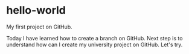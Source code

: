 # hello-world
My first project on GitHub.

Today I have learned how to create a branch on GitHub.
Next step is to understand how can I create my university project on GitHub. Let's try.
